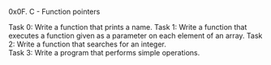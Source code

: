 0x0F. C - Function pointers

Task 0: Write a function that prints a name.
Task 1: Write a function that executes a function given as a parameter on each element of an array.
Task 2: Write a function that searches for an integer.  
Task 3: Write a program that performs simple operations.


